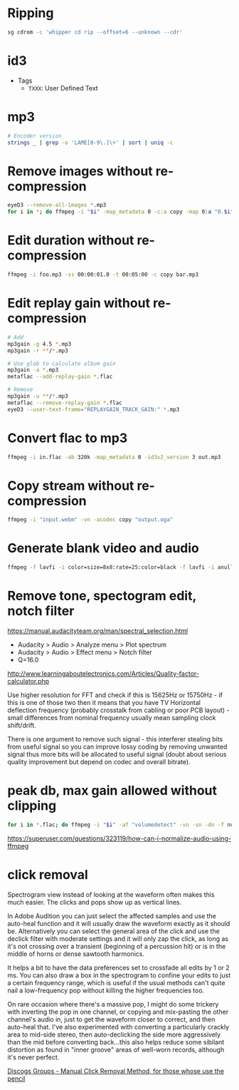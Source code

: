 # Ripping

```bash
sg cdrom -c 'whipper cd rip --offset=6 --unknown --cdr'
```

# id3

- Tags
    - `TXXX`: User Defined Text

# mp3

```bash
# Encoder version
strings _ | grep -o 'LAME[0-9\.]\+' | sort | uniq -c
```

# Remove images without re-compression

```bash
eyeD3 --remove-all-images *.mp3
for i in *; do ffmpeg -i "$i" -map_metadata 0 -c:a copy -map 0:a "0.$i" && mv "0.$i" "$i"; done
```

# Edit duration without re-compression

```bash
ffmpeg -i foo.mp3 -ss 00:00:01.0 -t 00:05:00 -c copy bar.mp3
```

# Edit replay gain without re-compression

```bash
# Add
mp3gain -g 4.5 *.mp3
mp3gain -r **/*.mp3

# Use glob to calculate album gain
mp3gain -a *.mp3
metaflac --add-replay-gain *.flac

# Remove
mp3gain -u **/*.mp3
metaflac --remove-replay-gain *.flac
eyeD3 --user-text-frame="REPLAYGAIN_TRACK_GAIN:" *.mp3
```

# Convert flac to mp3

```bash
ffmpeg -i in.flac -ab 320k -map_metadata 0 -id3v2_version 3 out.mp3
```

# Copy stream without re-compression

```bash
ffmpeg -i "input.webm" -vn -acodec copy "output.oga"
```

# Generate blank video and audio

```bash
ffmpeg -f lavfi -i color=size=8x8:rate=25:color=black -f lavfi -i anullsrc=channel_layout=mono:sample_rate=8000 -t $((60 * 60 * 4)) output.mp4
```

# Remove tone, spectogram edit, notch filter

https://manual.audacityteam.org/man/spectral_selection.html

- Audacity > Audio > Analyze menu > Plot spectrum
- Audacity > Audio > Effect menu > Notch filter
- Q=16.0

http://www.learningaboutelectronics.com/Articles/Quality-factor-calculator.php

Use higher resolution for FFT and check if this is 15625Hz or 15750Hz - if this is one of those two then it means that you have TV Horizontal deflection frequency (probably crosstalk from cabling or poor PCB layout) - small differences from nominal frequency usually mean sampling clock shift/drift.

There is one argument to remove such signal - this interferer stealing bits from useful signal so you can improve lossy coding by removing unwanted signal thus more bits will be allocated to useful signal (doubt about serious quality improvement but depend on codec and overall bitrate).

# peak db, max gain allowed without clipping

```bash
for i in *.flac; do ffmpeg -i "$i" -af "volumedetect" -vn -sn -dn -f null /dev/null; done 2>&1 | grep -o 'max_volume.*'
```

https://superuser.com/questions/323119/how-can-i-normalize-audio-using-ffmpeg

# click removal

Spectrogram view instead of looking at the waveform often makes this much easier. The clicks and pops show up as vertical lines.

In Adobe Audition you can just select the affected samples and use the auto-heal function and it will usually draw the waveform exactly as it should be. Alternatively you can select the general area of the click and use the declick filter with moderate settings and it will only zap the click, as long as it's not crossing over a transient (beginning of a percussion hit) or is in the middle of horns or dense sawtooth harmonics.

It helps a bit to have the data preferences set to crossfade all edits by 1 or 2 ms. You can also draw a box in the spectrogram to confine your edits to just a certain frequency range, which is useful if the usual methods can't quite nail a low-frequency pop without killing the higher frequencies too.

On rare occasion where there's a massive pop, I might do some trickery with inverting the pop in one channel, or copying and mix-pasting the other channel's audio in, just to get the waveform closer to correct, and then auto-heal that. I've also experimented with converting a particularly crackly area to mid-side stereo, then auto-declicking the side more aggressively than the mid before converting back...this also helps reduce some sibilant distortion as found in "inner groove" areas of well-worn records, although it's never perfect.

[Discogs Groups - Manual Click Removal Method, for those whose use the pencil](https://www.discogs.com/group/thread/725367#7201568)
